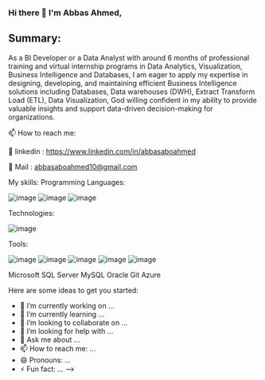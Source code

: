### Hi there 👋 I'm Abbas Ahmed,
## Summary:
As a BI Developer or a Data Analyst with around 6 months of professional training and virtual internship programs in Data Analytics, Visualization, Business Intelligence and Databases, I am eager to apply my expertise in designing, developing, and maintaining efficient Business Intelligence solutions including Databases, Data warehouses (DWH), Extract Transform Load (ETL), Data Visualization, God willing confident in my ability to provide valuable insights and support data-driven decision-making for organizations.

📫 How to reach me:

🔗 linkedin : https://www.linkedin.com/in/abbasaboahmed

🔗 Mail : abbasaboahmed10@gmail.com

My skills:
Programming Languages:

![image](https://github.com/AbbasAboAhmed/AbbasAboAhmed/assets/119682955/3ed52c13-eb82-4e35-98c1-4e87b664f0d3)
![image](https://github.com/AbbasAboAhmed/AbbasAboAhmed/assets/119682955/4b6f0d1a-ee5d-46d1-83ff-9a1697647936)
![image](https://github.com/AbbasAboAhmed/AbbasAboAhmed/assets/119682955/55a8e2a3-f360-481f-8b42-504bf95b1ada)


Technologies:

![image](https://github.com/AbbasAboAhmed/AbbasAboAhmed/assets/119682955/7beefcef-6312-40b0-a382-6ff746bf8664)




Tools:

![image](https://github.com/AbbasAboAhmed/AbbasAboAhmed/assets/119682955/f072f8e7-efd4-4be2-b591-74a9188ce69f)
![image](https://github.com/AbbasAboAhmed/AbbasAboAhmed/assets/119682955/747b130e-41bb-43b7-a1a4-469645eedda5)
![image](https://github.com/AbbasAboAhmed/AbbasAboAhmed/assets/119682955/f381e647-f17b-4c06-a3d6-ce9d1020205b)
![image](https://github.com/AbbasAboAhmed/AbbasAboAhmed/assets/119682955/dcdb944c-4170-47b3-8a2c-bc8c76b1eaa6)
![image](https://github.com/AbbasAboAhmed/AbbasAboAhmed/assets/119682955/aa013cb0-ec21-4a28-b4ff-eaa842caaf3e)





Microsoft SQL Server MySQL Oracle Git  Azure 



Here are some ideas to get you started:

- 🔭 I’m currently working on ...
- 🌱 I’m currently learning ...
- 👯 I’m looking to collaborate on ...
- 🤔 I’m looking for help with ...
- 💬 Ask me about ...
- 📫 How to reach me: ...
- 😄 Pronouns: ...
- ⚡ Fun fact: ...
-->
